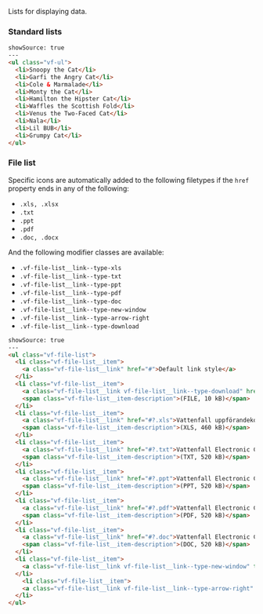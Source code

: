 Lists for displaying data.

### Standard lists

```html
showSource: true
---
<ul class="vf-ul">
  <li>Snoopy the Cat</li>
  <li>Garfi the Angry Cat</li>
  <li>Cole & Marmalade</li>
  <li>Monty the Cat</li>
  <li>Hamilton the Hipster Cat</li>
  <li>Waffles the Scottish Fold</li>
  <li>Venus the Two-Faced Cat</li>
  <li>Nala</li>
  <li>Lil BUB</li>
  <li>Grumpy Cat</li>
</ul>
```


### File list

Specific icons are automatically added to the following filetypes if the `href` property ends in any of the following: 

* `.xls, .xlsx`
* `.txt`
* `.ppt`
* `.pdf`
* `.doc, .docx`

And the following modifier classes are available:

* `.vf-file-list__link--type-xls`
* `.vf-file-list__link--type-txt`
* `.vf-file-list__link--type-ppt`
* `.vf-file-list__link--type-pdf`
* `.vf-file-list__link--type-doc`
* `.vf-file-list__link--type-new-window`
* `.vf-file-list__link--type-arrow-right`
* `.vf-file-list__link--type-download`

```html
showSource: true
---
<ul class="vf-file-list">
  <li class="vf-file-list__item">
    <a class="vf-file-list__link" href="#">Default link style</a>
  </li>
  <li class="vf-file-list__item">
    <a class="vf-file-list__link vf-file-list__link--type-download" href="#">File name goes here</a>
    <span class="vf-file-list__item-description">(FILE, 10 kB)</span>
  </li>
  <li class="vf-file-list__item">
    <a class="vf-file-list__link" href="#?.xls">Vattenfall uppförandekod för leverantörer, bilaga 9</a>
    <span class="vf-file-list__item-description">(XLS, 460 kB)</span>
  </li>
  <li class="vf-file-list__item">
    <a class="vf-file-list__link" href="#?.txt">Vattenfall Electronic Commerce Guidelines, bilaga 10a</a>
    <span class="vf-file-list__item-description">(TXT, 520 kB)</span>
  </li>
  <li class="vf-file-list__item">
    <a class="vf-file-list__link" href="#?.ppt">Vattenfall Electronic Commerce Guidelines, bilaga 10a</a>
    <span class="vf-file-list__item-description">(PPT, 520 kB)</span>
  </li>
  <li class="vf-file-list__item">
    <a class="vf-file-list__link" href="#?.pdf">Vattenfall Electronic Commerce Guidelines, bilaga 10a</a>
    <span class="vf-file-list__item-description">(PDF, 520 kB)</span>
  </li>
  <li class="vf-file-list__item">
    <a class="vf-file-list__link" href="#?.doc">Vattenfall Electronic Commerce Guidelines, bilaga 10a</a>
    <span class="vf-file-list__item-description">(DOC, 520 kB)</span>
  </li>
  <li class="vf-file-list__item">
    <a class="vf-file-list__link vf-file-list__link--type-new-window" target="_blank" href="#">This one opens in a new window</a>
  </li>
    <li class="vf-file-list__item">
    <a class="vf-file-list__link vf-file-list__link--type-arrow-right" href="#">Just a link with an arrow</a>
  </li>
</ul>
```